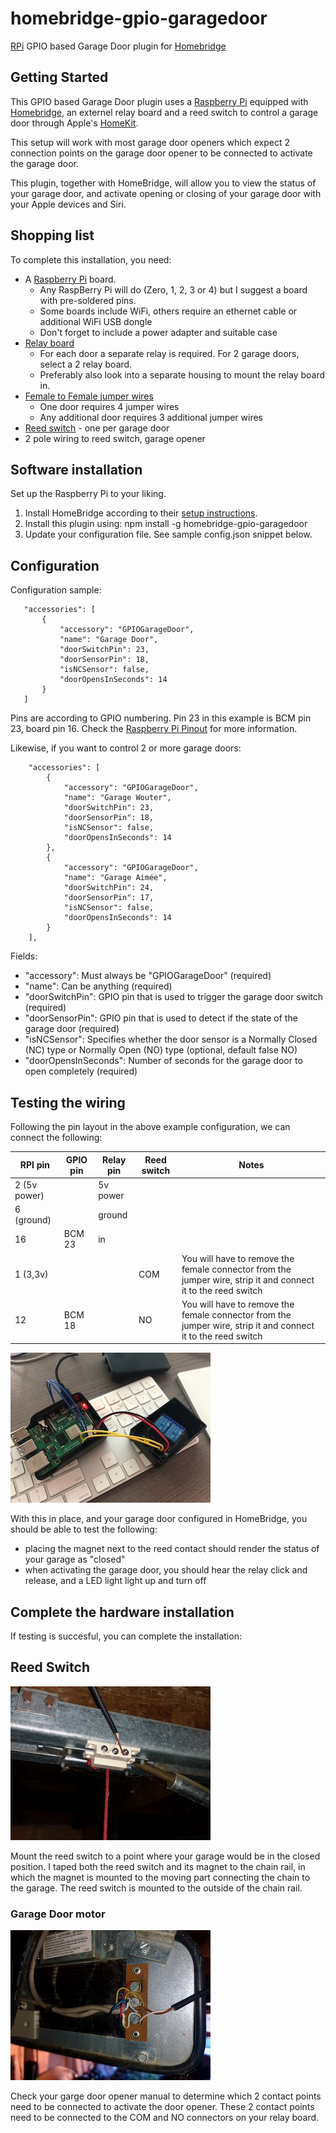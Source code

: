 # homebridge-gpio-garagedoor
[RPi](https://www.raspberrypi.org) GPIO based Garage Door plugin for [Homebridge](https://github.com/nfarina/homebridge)

## Getting Started

This GPIO based Garage Door plugin uses a [Raspberry Pi](https://www.raspberrypi.org) equipped with [Homebridge](https://github.com/nfarina/homebridge), an externel relay board and a reed switch to control a garage door through Apple's [HomeKit](https://www.apple.com/ios/home/).

This setup will work with most garage door openers which expect 2 connection points on the garage door opener to be connected to activate the garage door.

This plugin, together with HomeBridge, will allow you to view the status of your garage door, and activate opening or closing of your garage door with your Apple devices and Siri.

## Shopping list

To complete this installation, you need:

* A [Raspberry Pi](https://www.raspberrypi.org) board.
	* Any RaspBerry Pi will do (Zero, 1, 2, 3 or 4) but I suggest a board with pre-soldered pins.
	* Some boards include WiFi, others require an ethernet cable or additional WiFi USB dongle
	* Don't forget to include a power adapter and suitable case
* [Relay board](https://amzn.to/2WIeTvH)
	* For each door a separate relay is required. For 2 garage doors, select a 2 relay board.
	* Preferably also look into a separate housing to mount the relay board in.
* [Female to Female jumper wires](https://amzn.to/3dSQUiP)
	* One door requires 4 jumper wires
	* Any additional door requires 3 additional jumper wires
* [Reed switch](https://amzn.to/2Zd9mhZ) - one per garage door
* 2 pole wiring to reed switch, garage opener

## Software installation

Set up the Raspberry Pi to your liking. 

1. Install HomeBridge according to their [setup instructions](https://github.com/homebridge/homebridge/wiki).
2. Install this plugin using: npm install -g homebridge-gpio-garagedoor
3. Update your configuration file. See sample config.json snippet below. 

## Configuration

Configuration sample:

 ```
	"accessories": [
		{
			"accessory": "GPIOGarageDoor",
			"name": "Garage Door",
			"doorSwitchPin": 23,
			"doorSensorPin": 18,
			"isNCSensor": false,
			"doorOpensInSeconds": 14
		}
	]
```

Pins are according to GPIO numbering. Pin 23 in this example is BCM pin 23, board pin 16. Check the [Raspberry Pi Pinout](https://pinout.xyz) for more information.

Likewise, if you want to control 2 or more garage doors:

```
    "accessories": [
        {
            "accessory": "GPIOGarageDoor",
            "name": "Garage Wouter",
            "doorSwitchPin": 23,
            "doorSensorPin": 18,
            "isNCSensor": false,
            "doorOpensInSeconds": 14
        },
        {
            "accessory": "GPIOGarageDoor",
            "name": "Garage Aimée",
            "doorSwitchPin": 24,
            "doorSensorPin": 17,
            "isNCSensor": false,
            "doorOpensInSeconds": 14
        }
    ],
```

Fields: 

* "accessory": Must always be "GPIOGarageDoor" (required)
* "name": Can be anything (required)
* "doorSwitchPin": GPIO pin that is used to trigger the garage door switch (required)
* "doorSensorPin": GPIO pin that is used to detect if the state of the garage door (required)
* "isNCSensor": Specifies whether the door sensor is a Normally Closed (NC) type or Normally Open (NO) type (optional, default false NO)
* "doorOpensInSeconds": Number of seconds for the garage door to open completely (required)

## Testing the wiring

Following the pin layout in the above example configuration, we can connect the following:

| RPI pin | GPIO pin | Relay pin | Reed switch | Notes |
|---|---|---|---|---|
| 2 (5v power) | | 5v power | | |
| 6 (ground) | | ground | | |
| 16 | BCM 23 | in | | |
| 1 (3,3v)| | | COM | You will have to remove the female connector from the jumper wire, strip it and connect it to the reed switch |
| 12 | BCM 18 | | NO | You will have to remove the female connector from the jumper wire, strip it and connect it to the reed switch |

![Testing the wiring](images/rpi+relay.jpeg)

With this in place, and your garage door configured in HomeBridge, you should be able to test the following:
* placing the magnet next to the reed contact should render the status of your garage as "closed"
* when activating the garage door, you should hear the relay click and release, and a LED light light up and turn off

## Complete the hardware installation

If testing is succesful, you can complete the installation:

## Reed Switch

![Reed switch location](images/reedswitch.jpeg)

Mount the reed switch to a point where your garage would be in the closed position. I taped both the reed switch and its magnet to the chain rail, in which the magnet is mounted to the moving part connecting the chain to the garage. The reed switch is mounted to the outside of the chain rail.

### Garage Door motor

![Connection to garage door motor](images/dooropener.jpeg)

Check your garge door opener manual to determine which 2 contact points need to be connected to activate the door opener. These 2 contact points need to be connected to the COM and NO connectors on your relay board.